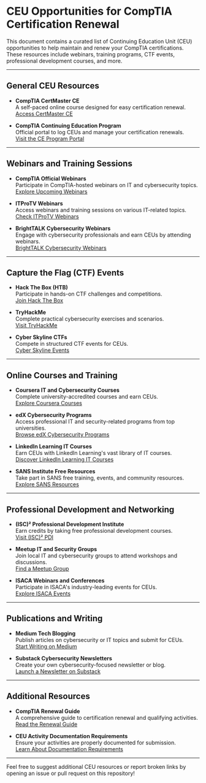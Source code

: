# CEU Opportunities for CompTIA Certification Renewal

This document contains a curated list of Continuing Education Unit (CEU) opportunities to help maintain and renew your CompTIA certifications. These resources include webinars, training programs, CTF events, professional development courses, and more.

---

## General CEU Resources
- **CompTIA CertMaster CE**  
  A self-paced online course designed for easy certification renewal.  
  [Access CertMaster CE](https://www.comptia.org/continuing-education/certmaster-ce)

- **CompTIA Continuing Education Program**  
  Official portal to log CEUs and manage your certification renewals.  
  [Visit the CE Program Portal](https://www.comptia.org/continuing-education)

---

## Webinars and Training Sessions
- **CompTIA Official Webinars**  
  Participate in CompTIA-hosted webinars on IT and cybersecurity topics.  
  [Explore Upcoming Webinars](https://www.comptia.org/events)

- **ITProTV Webinars**  
  Access webinars and training sessions on various IT-related topics.  
  [Check ITProTV Webinars](https://www.itpro.tv/webinars)

- **BrightTALK Cybersecurity Webinars**  
  Engage with cybersecurity professionals and earn CEUs by attending webinars.  
  [BrightTALK Cybersecurity Webinars](https://www.brighttalk.com/channel/574)

---

## Capture the Flag (CTF) Events
- **Hack The Box (HTB)**  
  Participate in hands-on CTF challenges and competitions.  
  [Join Hack The Box](https://www.hackthebox.com)

- **TryHackMe**  
  Complete practical cybersecurity exercises and scenarios.  
  [Visit TryHackMe](https://tryhackme.com)

- **Cyber Skyline CTFs**  
  Compete in structured CTF events for CEUs.  
  [Cyber Skyline Events](https://cyberskyline.com)

---

## Online Courses and Training
- **Coursera IT and Cybersecurity Courses**  
  Complete university-accredited courses and earn CEUs.  
  [Explore Coursera Courses](https://www.coursera.org)

- **edX Cybersecurity Programs**  
  Access professional IT and security-related programs from top universities.  
  [Browse edX Cybersecurity Programs](https://www.edx.org)

- **LinkedIn Learning IT Courses**  
  Earn CEUs with LinkedIn Learning's vast library of IT courses.  
  [Discover LinkedIn Learning IT Courses](https://www.linkedin.com/learning/)

- **SANS Institute Free Resources**  
  Take part in SANS free training, events, and community resources.  
  [Explore SANS Resources](https://www.sans.org)

---

## Professional Development and Networking
- **(ISC)² Professional Development Institute**  
  Earn credits by taking free professional development courses.  
  [Visit (ISC)² PDI](https://www.isc2.org/development)

- **Meetup IT and Security Groups**  
  Join local IT and cybersecurity groups to attend workshops and discussions.  
  [Find a Meetup Group](https://www.meetup.com)

- **ISACA Webinars and Conferences**  
  Participate in ISACA's industry-leading events for CEUs.  
  [Explore ISACA Events](https://www.isaca.org/training-and-events)

---

## Publications and Writing
- **Medium Tech Blogging**  
  Publish articles on cybersecurity or IT topics and submit for CEUs.  
  [Start Writing on Medium](https://medium.com)

- **Substack Cybersecurity Newsletters**  
  Create your own cybersecurity-focused newsletter or blog.  
  [Launch a Newsletter on Substack](https://substack.com)

---

## Additional Resources
- **CompTIA Renewal Guide**  
  A comprehensive guide to certification renewal and qualifying activities.  
  [Read the Renewal Guide](https://www.comptia.org/continuing-education/ce-guide)

- **CEU Activity Documentation Requirements**  
  Ensure your activities are properly documented for submission.  
  [Learn About Documentation Requirements](https://www.comptia.org/continuing-education/ce-activities)

---

Feel free to suggest additional CEU resources or report broken links by opening an issue or pull request on this repository!
